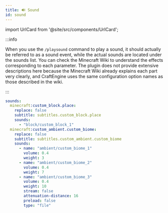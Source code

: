 ```yaml
---
title: 🔊 Sound
id: sound
---
```


import UrlCard from '@site/src/components/UrlCard';

<UrlCard
  url="https://minecraft.wiki/w/Sounds.json"
  title="Sounds"
/>

:::info

When you use the `/playsound` command to play a sound, it should actually be referred to as a sound event, while the actual sounds are located under the sounds list. You can check the Minecraft Wiki to understand the effects corresponding to each parameter. The plugin does not provide extensive descriptions here because the Minecraft Wiki already explains each part very clearly, and CraftEngine uses the same configuration option names as those described in the wiki.

:::

```yaml
sounds:
  minecraft:custom_block.place:
    replace: false
    subtitle: subtitles.custom_block.place
    sounds:
      - "block/custom_block_1"
  minecraft:custom_ambient.custom_biome:
    replace: false
    subtitle: subtitles.custom_ambient.custom_biome
    sounds:
      - name: "ambient/custom_biome_1"
        volume: 0.4
        weight: 3
      - name: "ambient/custom_biome_2"
        volume: 0.4
        weight: 7
      - name: "ambient/custom_biome_3"
        volume: 0.4
        weight: 10
        stream: false
        attenuation-distance: 16
        preload: false
        type: "file"
```


